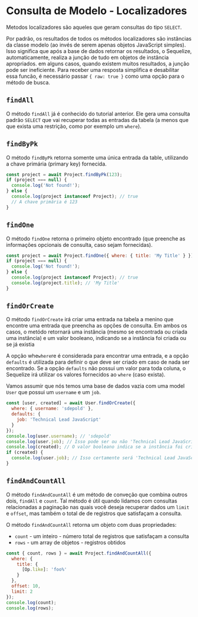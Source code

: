 # Consulta de Modelo - Localizadores

Metodos localizadores são aqueles que geram consultas do tipo `SELECT`.

Por padrão, os resultados de todos os métodos localizadores são instâncias da classe modelo (ao invés de serem apenas objetos JavaScript simples). Isso significa que após
a base de dados retornar os resultados, o Sequelize, automaticamente, realiza a junção de tudo em objetos de instância apropriados. em alguns casos, quando existem muitos resultados, a junção pode ser ineficiente. Para receber uma resposta simplifica e desabilitar essa funcão, é necessário passar `{ raw: true }` como uma opção para o método
de busca.

## `findAll`

O método `findAll` já é conhecido do tutorial anterior. Ele gera uma consulta padrão `SELECT` que vai recuperar todas as entradas da tabela (a menos que que exista uma restrição, como por exemplo um `where`).

## `findByPk`

O método `findByPk` retorna somente uma única entrada da table, utilizando a chave primária (primary key) fornecida.

```js
const project = await Project.findByPk(123);
if (project === null) {
  console.log('Not found!');
} else {
  console.log(project instanceof Project); // true
  // A chave primária é 123
}
```

## `findOne`

O método `findOne` retorna o primeiro objeto encontrado (que preenche as informações opcionais de consulta, caso sejam fornecidas).

```js
const project = await Project.findOne({ where: { title: 'My Title' } });
if (project === null) {
  console.log('Not found!');
} else {
  console.log(project instanceof Project); // true
  console.log(project.title); // 'My Title'
}
```

## `findOrCreate`

O método `findOrCreate` irá criar uma entrada na tabela a menino que encontre uma entrada que preencha as opções de consulta. Em ambos os casos, o metódo retornará uma instância (mesmo se encontrada ou criada uma instância) e um valor booleano, indicando se a instância foi criada ou se já existia

A opção whe`where`re é considerada para encontrar uma entrada, e a opção `defaults` é utilizada para definir o que deve ser criado em caso de nada ser encontrado. Se a opção
`defaults` não possui um valor para toda coluna, o Sequelize irá utilizar os valores fornecidos ao `where` (caso exista).

Vamos assumir que nós temos uma base de dados vazia com uma model `User` que possui um `username` e um `job`.

```js
const [user, created] = await User.findOrCreate({
  where: { username: 'sdepold' },
  defaults: {
    job: 'Technical Lead JavaScript'
  }
});
console.log(user.username); // 'sdepold'
console.log(user.job); // Isso pode ser ou não 'Technical Lead JavaScript'
console.log(created); // O valor booleano indica se a instância foi criada
if (created) {
  console.log(user.job); // Isso certamente será 'Technical Lead JavaScript'
}
```

## `findAndCountAll`

O método `findAndCountAll` é um método de conveção que combina outros dois, `findAll` e `count`. Tal método é útil quando lidamos com consultas relacionadas a paginação
nas quais você deseja recuperar dados um `limit` e `offset`, mas também o total de de registros que satisfaçam a consulta.

O método `findAndCountAll` retorna um objeto com duas propriedades:

* `count` - um inteiro - número total de registros que satisfaçam a consulta
* `rows` - um array de objetos - registros obtidos

```js
const { count, rows } = await Project.findAndCountAll({
  where: {
    title: {
      [Op.like]: 'foo%'
    }
  },
  offset: 10,
  limit: 2
});
console.log(count);
console.log(rows);
```